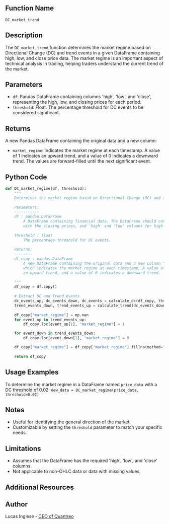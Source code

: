 ## Function Name
`DC_market_trend`

## Description
The `DC_market_trend` function determines the market regime based on Directional Change (DC) and trend events in a given DataFrame containing high, low, and close price data. The market regime is an important aspect of technical analysis in trading, helping traders understand the current trend of the market.

## Parameters
- `df`: Pandas DataFrame containing columns 'high', 'low', and 'close', representing the high, low, and closing prices for each period.
- `threshold`: Float. The percentage threshold for DC events to be considered significant.

## Returns
A new Pandas DataFrame containing the original data and a new column:

- `market_regime`: Indicates the market regime at each timestamp. A value of 1 indicates an upward trend, and a value of 0 indicates a downward trend. The values are forward-filled until the next significant event.

## Python Code
```py
def DC_market_regime(df, threshold):
    """
    Determines the market regime based on Directional Change (DC) and trend events.
    
    Parameters:
    -----------
    df : pandas.DataFrame
        A DataFrame containing financial data. The DataFrame should contain a 'close' column 
        with the closing prices, and 'high' and 'low' columns for high and low prices.
    
    threshold : float
        The percentage threshold for DC events.
    
    Returns:
    --------
    df_copy : pandas.DataFrame
        A new DataFrame containing the original data and a new column "market_regime", 
        which indicates the market regime at each timestamp. A value of 1 indicates 
        an upward trend, and a value of 0 indicates a downward trend.
        
    """
    df_copy = df.copy()
    
    # Extract DC and Trend events
    dc_events_up, dc_events_down, dc_events = calculate_dc(df_copy, threshold=threshold)
    trend_events_down, trend_events_up = calculate_trend(dc_events_down, dc_events_up, df_copy)
    
    df_copy["market_regime"] = np.nan
    for event_up in trend_events_up:
        df_copy.loc[event_up[1], "market_regime"] = 1

    for event_down in trend_events_down:
        df_copy.loc[event_down[1], "market_regime"] = 0

    df_copy["market_regime"] = df_copy["market_regime"].fillna(method="ffill")
    
    return df_copy
```

## Usage Examples

To determine the market regime in a DataFrame named `price_data` with a DC threshold of 0.02:
`new_data = DC_market_regime(price_data, threshold=0.02)`

## Notes
- Useful for identifying the general direction of the market.
- Customizable by setting the `threshold` parameter to match your specific needs.

## Limitations
- Assumes that the DataFrame has the required 'high', 'low', and 'close' columns.
- Not applicable to non-OHLC data or data with missing values.

## Additional Resources


## Author
Lucas Inglese - [CEO of Quantreo](https://quantreo.com/)